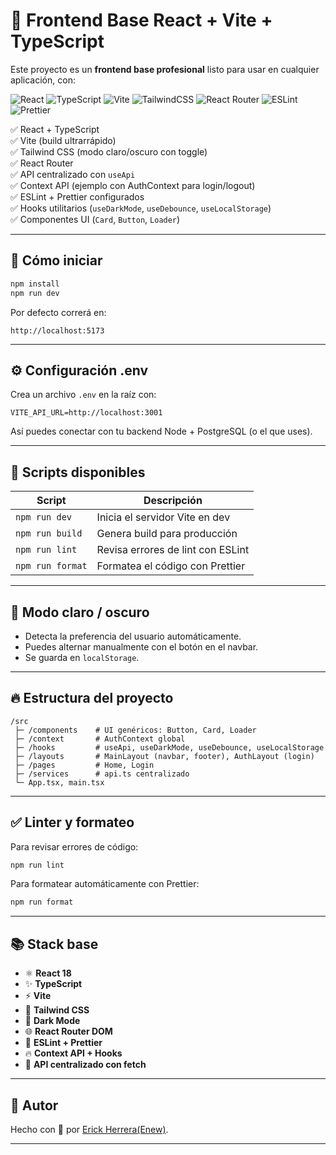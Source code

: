 # 🚀 Frontend Base React + Vite + TypeScript

Este proyecto es un **frontend base profesional** listo para usar en cualquier aplicación, con:

![React](https://img.shields.io/badge/React-18.x-61DAFB?style=for-the-badge&logo=react&logoColor=white)
![TypeScript](https://img.shields.io/badge/TypeScript-4.x-3178C6?style=for-the-badge&logo=typescript&logoColor=white)
![Vite](https://img.shields.io/badge/Vite-4.x-646CFF?style=for-the-badge&logo=vite&logoColor=white)
![TailwindCSS](https://img.shields.io/badge/TailwindCSS-3.x-38B2AC?style=for-the-badge&logo=tailwind-css&logoColor=white)
![React Router](https://img.shields.io/badge/Router-6.x-CA4245?style=for-the-badge&logo=react-router&logoColor=white)
![ESLint](https://img.shields.io/badge/ESLint-8.x-4B32C3?style=for-the-badge&logo=eslint&logoColor=white)
![Prettier](https://img.shields.io/badge/Prettier-2.x-F7B93E?style=for-the-badge&logo=prettier&logoColor=white)

✅ React + TypeScript  
✅ Vite (build ultrarrápido)  
✅ Tailwind CSS (modo claro/oscuro con toggle)  
✅ React Router  
✅ API centralizado con `useApi`  
✅ Context API (ejemplo con AuthContext para login/logout)  
✅ ESLint + Prettier configurados  
✅ Hooks utilitarios (`useDarkMode`, `useDebounce`, `useLocalStorage`)  
✅ Componentes UI (`Card`, `Button`, `Loader`)

---

## 🚀 Cómo iniciar

```bash
npm install
npm run dev
```

Por defecto correrá en:

```
http://localhost:5173
```

---

## ⚙️ Configuración .env

Crea un archivo `.env` en la raíz con:

```
VITE_API_URL=http://localhost:3001
```

Así puedes conectar con tu backend Node + PostgreSQL (o el que uses).

---

## 🧩 Scripts disponibles

| Script         | Descripción                          |
|----------------|-------------------------------------|
| `npm run dev`  | Inicia el servidor Vite en dev      |
| `npm run build`| Genera build para producción        |
| `npm run lint` | Revisa errores de lint con ESLint   |
| `npm run format` | Formatea el código con Prettier   |

---

## 🌙 Modo claro / oscuro

- Detecta la preferencia del usuario automáticamente.
- Puedes alternar manualmente con el botón en el navbar.
- Se guarda en `localStorage`.

---

## 🔥 Estructura del proyecto

```
/src
 ├─ /components    # UI genéricos: Button, Card, Loader
 ├─ /context       # AuthContext global
 ├─ /hooks         # useApi, useDarkMode, useDebounce, useLocalStorage
 ├─ /layouts       # MainLayout (navbar, footer), AuthLayout (login)
 ├─ /pages         # Home, Login
 ├─ /services      # api.ts centralizado
 └─ App.tsx, main.tsx
```

---

## ✅ Linter y formateo

Para revisar errores de código:

```bash
npm run lint
```

Para formatear automáticamente con Prettier:

```bash
npm run format
```

---

## 📚 Stack base

- ⚛️ **React 18**
- ✨ **TypeScript**
- ⚡ **Vite**
- 🎨 **Tailwind CSS**
- 🌙 **Dark Mode**
- 🌐 **React Router DOM**
- 🔌 **ESLint + Prettier**
- 🔥 **Context API + Hooks**
- 🚀 **API centralizado con fetch**

---

## 🚀 Autor

Hecho con 💙 por [Erick Herrera(Enew)](https://github.com/EHM2396).

---
